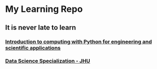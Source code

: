 # My Learning Repo
## It is never late to learn

### [Introduction to computing with Python for engineering and scientific applications](https://github.com/okkymabruri/course-PartIA-Computing-Michaelmas)

### [Data Science Specialization - JHU](https://github.com/okkymabruri/course-data-science-specialization-JHU)
